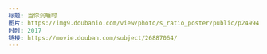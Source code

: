 ```yaml
---
标题: 当你沉睡时
图片: https://img9.doubanio.com/view/photo/s_ratio_poster/public/p2499430366.jpg
时时: 2017
链接: https://movie.douban.com/subject/26887064/
---
```

